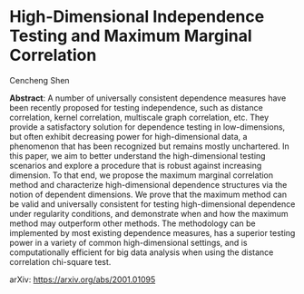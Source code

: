 # High-Dimensional Independence Testing and Maximum Marginal Correlation

Cencheng Shen

**Abstract**: A number of universally consistent dependence measures have been recently proposed for testing independence, such as distance correlation, kernel correlation, multiscale graph correlation, etc. They provide a satisfactory solution for dependence testing in low-dimensions, but often exhibit decreasing power for high-dimensional data, a phenomenon that has been recognized but remains mostly unchartered. In this paper, we aim to better understand the high-dimensional testing scenarios and explore a procedure that is robust against increasing dimension. To that end, we propose the maximum marginal correlation method and characterize high-dimensional dependence structures via the notion of dependent dimensions. We prove that the maximum method can be valid and universally consistent for testing high-dimensional dependence under regularity conditions, and demonstrate when and how the maximum method may outperform other methods. The methodology can be implemented by most existing dependence measures, has a superior testing power in a variety of common high-dimensional settings, and is computationally efficient for big data analysis when using the distance correlation chi-square test.

arXiv: https://arxiv.org/abs/2001.01095
